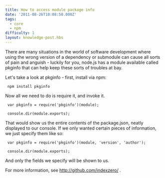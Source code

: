 ```yaml
---
title: How to access module package info
date: '2011-08-26T10:08:50.000Z'
tags:
  - core
  - npm
difficulty: 1
layout: knowledge-post.hbs
---
```



There are many situations in the world of software development where using the wrong version of a dependency or submodule can cause all sorts of pain and anguish - luckily for you, node.js has a module available called pkginfo that can help keep these sorts of troubles at bay.

Let's take a look at pkginfo - first, install via npm:

     npm install pkginfo

Now all we need to do is require it, and invoke it.

     var pkginfo = require('pkginfo')(module);

     console.dir(module.exports);

That would show us the entire contents of the package.json, neatly displayed to our console.  If we only wanted certain pieces of information, we just specify them like so:

     var pkginfo = require('pkginfo')(module, 'version', 'author');

     console.dir(module.exports);

And only the fields we specify will be shown to us.

For more information, see http://github.com/indexzero/ .
